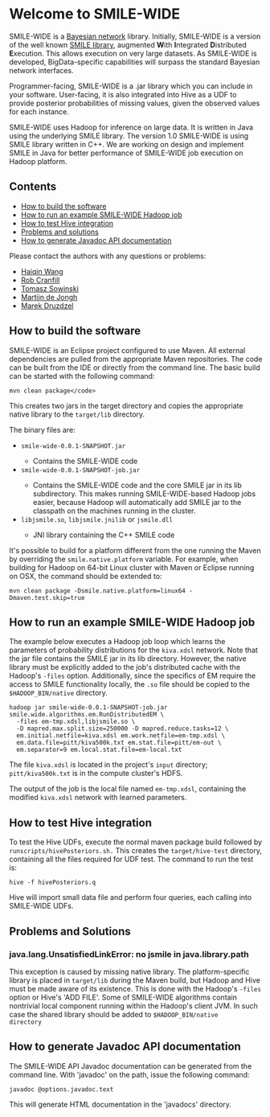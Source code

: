 Welcome to SMILE-WIDE
======================

SMILE-WIDE is a <a href="http://en.wikipedia.org/wiki/Bayes_network">Bayesian network</a> library. 
Initially, SMILE-WIDE is a version of the well known <a href="http://genie.sis.pitt.edu">SMILE library</a>, 
augmented <b>W</b>ith <b>I</b>ntegrated <b>D</b>istributed <b>E</b>xecution. This allows execution on very
large datasets. As SMILE-WIDE is developed, BigData-specific capabilities will surpass the standard Bayesian network interfaces.

Programmer-facing, SMILE-WIDE is a .jar library which you can include in your software. 
User-facing, it is also integrated into Hive as a UDF to provide posterior probabilities 
of missing values, given the observed values for each instance.

SMILE-WIDE uses Hadoop for inference on large data. It is written in Java using the underlying SMILE library.
The version 1.0 SMILE-WIDE is using SMILE library written in C++. We are working on design and implement SMILE 
in Java for better performance of SMILE-WIDE job execution on Hadoop platform.
  

Contents
--------

<ul>
    <li><a href="#how-to-build-the-software">How to build the software</a></li>
    <li><a href="#how-to-run-an-example-smile-wide-hadoop-job">How to run an example SMILE-WIDE Hadoop job</a></li>
    <li><a href="#how-to-test-hive-integration">How to test Hive integration</li>
	<li><a href="#problems-and-solutions">Problems and solutions</li>
    <li><a href="#how-to-generate-javadoc-api-documentation">How to generate Javadoc API documentation</a></li>
</ul>


Please contact the authors with any questions or problems:

<!-- thanks to http://www.google.com/recaptcha/mailhide/ -->

* <a href="mailto:haiqin.wang@boeing.com">Haiqin Wang</a>
* <a href="mailto:robert.e.cranfill@boeing.com">Rob Cranfill</a>
* <a href="mailto:shooltz@gmail.com">Tomasz Sowinski</a>
* <a href="mailto:m.a.dejongh@gmail.com">Martijn de Jongh</a>
* <a href="mailto:marek@sis.pitt.edu">Marek Druzdzel</a>


How to build the software
-------------------------

SMILE-WIDE is an Eclipse project configured to use Maven. All external dependencies
are pulled from the appropriate Maven repositories.
The code can be built from the IDE or directly from the command line. 
The basic build can be started with the following command:

```
mvn clean package</code>
```

This creates two jars in the target directory and copies the appropriate native library
to the <code>target/lib</code> directory.

The binary files are:
<ul>
<li><code>smile-wide-0.0.1-SNAPSHOT.jar</code></li>
	<ul>
		<li>
		Contains the SMILE-WIDE code
		</li>
	</ul>
</li>
<li><code>smile-wide-0.0.1-SNAPSHOT-job.jar</code></li>
	<ul>
		<li>
		Contains the SMILE-WIDE code and the core SMILE jar in its lib subdirectory.
		This makes running SMILE-WIDE-based Hadoop jobs easier, because Hadoop will automatically
		add SMILE jar to the classpath on the machines running in the cluster.
		</li>
	</ul>
</li>
<li><code>libjsmile.so</code>, <code>libjsmile.jnilib</code> or <code>jsmile.dll</code></li>
	<ul>
		<li>
		JNI library containing the C++ SMILE code</li>
		</li>
	</ul>
</ul>

It's possible to build for a platform different from the one running the Maven by overriding the <code>smile.native.platform</code>
variable. For example, when building for Hadoop on 64-bit Linux cluster with Maven or Eclipse running on OSX, the command
should be extended to: 

```
mvn clean package -Dsmile.native.platform=linux64 -Dmaven.test.skip=true
```


How to run an example SMILE-WIDE Hadoop job
-------------------------------------------

The example below executes a Hadoop job loop which learns the parameters of
probability distributions for the <code>kiva.xdsl</code> network. Note that the jar file
contains the SMILE jar in its lib directory. However, the native library 
must be explicitly added to the job's distributed cache with the Hadoop's
<code>-files</code> option. Additionally, since the specifics of EM require the access
to SMILE functionality locally, the <code>.so</code> file should be copied to the 
<code>$HADOOP_BIN/native</code> directory.

```
hadoop jar smile-wide-0.0.1-SNAPSHOT-job.jar smile.wide.algorithms.em.RunDistributedEM \
  -files em-tmp.xdsl,libjsmile.so \
  -D mapred.max.split.size=250000 -D mapred.reduce.tasks=12 \
  em.initial.netfile=kiva.xdsl em.work.netfile=em-tmp.xdsl \
  em.data.file=pitt/kiva500k.txt em.stat.file=pitt/em-out \
  em.separator=9 em.local.stat.file=em-local.txt
```

The file <code>kiva.xdsl</code> is located in the project's <code>input</code> directory; <code>pitt/kiva500k.txt</code> is in the compute cluster's HDFS.

The output of the job is the local file named <code>em-tmp.xdsl</code>, containing the modified <code>kiva.xdsl</code> network with
learned parameters.


How to test Hive integration
----------------------------

To test the Hive UDFs, execute the normal maven package build followed by <code>runscripts/hivePosteriors.sh.</code> This
creates the <code>target/hive-test</code> directory, containing all the files required for UDF test. The command to run the test is:

```
hive -f hivePosteriors.q
```

Hive will import small data file and perform four queries, each calling into SMILE-WIDE UDFs.


Problems and Solutions
----------------------

<h3>java.lang.UnsatisfiedLinkError: no jsmile in java.library.path</h3>

This exception is caused by missing native library. The platform-specific library is placed in <code>target/lib</code> during the Maven build,
but Hadoop and Hive must be made aware of its existence. This is done with the Hadoop's <code>-files</code> option or 
Hive's 'ADD FILE'. Some of SMILE-WIDE algorithms contain nontrivial local component running within the 
Hadoop's client JVM. In such case the shared library should be added to <code>$HADOOP_BIN/native directory</code>


How to generate Javadoc API documentation
-----------------------------------------

The SMILE-WIDE API Javadoc documentation can be generated from the command line. With 'javadoc' on the path,
issue the following command:

```
javadoc @options.javadoc.text
```

This will generate HTML documentation in the 'javadocs' directory.

